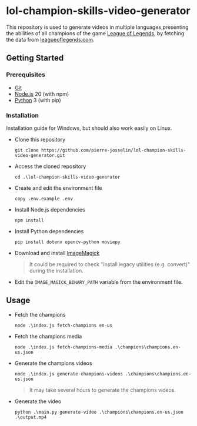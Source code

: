 # lol-champion-skills-video-generator

This repository is used to generate videos in multiple languages, ​​presenting the abilities of all champions of the game [League of Legends](https://www.leagueoflegends.com/), by fetching the data from [leagueoflegends.com](https://www.leagueoflegends.com/).

## Getting Started

### Prerequisites

- [Git](https://git-scm.com/)
- [Node.js](https://nodejs.org/) 20 (with npm)
- [Python](https://www.python.org/) 3 (with pip)

### Installation

Installation guide for Windows, but should also work easily on Linux.

- Clone this repository

    ```
    git clone https://github.com/pierre-josselin/lol-champion-skills-video-generator.git
    ```

- Access the cloned repository

    ```
    cd .\lol-champion-skills-video-generator
    ```

- Create and edit the environment file

    ```
    copy .env.example .env
    ```

- Install Node.js dependencies

    ```
    npm install
    ```

- Install Python dependencies

    ```
    pip install dotenv opencv-python moviepy
    ```

- Download and install [ImageMagick](https://imagemagick.org/)

    > It could be required to check "Install legacy utilities (e.g. convert)" during the installation.

- Edit the `IMAGE_MAGICK_BINARY_PATH` variable from the environment file.

## Usage

- Fetch the champions

    ```
    node .\index.js fetch-champions en-us
    ```

- Fetch the champions media

    ```
    node .\index.js fetch-champions-media .\champions\champions.en-us.json
    ```

- Generate the champions videos

    ```
    node .\index.js generate-champions-videos .\champions\champions.en-us.json
    ```

    > It may take several hours to generate the champions videos.

- Generate the video

    ```
    python .\main.py generate-video .\champions\champions.en-us.json .\output.mp4
    ```
